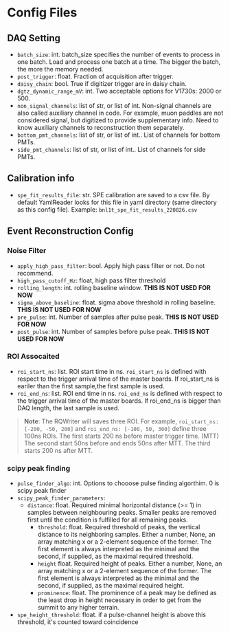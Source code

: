 # Config Files

## DAQ Setting
- `batch_size`: int. batch_size specifies the number of events to process in one batch. Load and process one batch at a time. The bigger the batch, the more the memory needed.
- `post_trigger`: float. Fraction of acquisition after trigger.
- `daisy_chain`: bool. True if digitizer trigger are in daisy chain.
- `dgtz_dynamic_range_mV`: int. Two acceptable options for V1730s: 2000 or 500.
- `non_signal_channels`: list of str, or list of int. Non-signal channels are also called auxiliary channel in code. For example, muon paddles are not considered signal, but digitized to provide supplementary info. Need to know auxiliary channels to reconstruction them separately.
- `bottom_pmt_channels`: list of str, or list of int.. List of channels for bottom PMTs.
- `side_pmt_channels`: list of str, or list of int.. List of channels for side PMTs.

## Calibration info
- `spe_fit_results_file`: str. SPE calibration are saved to a csv file. By default YamlReader looks for this file in yaml directory (same directory as this config file). Example: `bnl1t_spe_fit_results_220826.csv`

## Event Reconstruction Config

### Noise Filter
- `apply_high_pass_filter`: bool. Apply high pass filter or not. Do not recommend.
- `high_pass_cutoff_Hz`: float, high pass filter threshold
- `rolling_length`: int. rolling baseline window. **THIS IS NOT USED FOR NOW**
- `sigma_above_baseline`: float. sigma above threshold in rolling baseline. **THIS IS NOT USED FOR NOW**
- `pre_pulse`: int. Number of samples after pulse peak. **THIS IS NOT USED FOR NOW**
- `post_pulse`: int. Number of samples before pulse peak. **THIS IS NOT USED FOR NOW**

### ROI Assocaited
- `roi_start_ns`: list. ROI start time in ns. `roi_start_ns` is defined with respect to the trigger arrival time of the master boards. If roi_start_ns is eariler than the first sample,the first sample is used.
- `roi_end_ns`: list. ROI end time in ns. `roi_end_ns` is defined with respect to the trigger arrival time of the master boards. If roi_end_ns is bigger than DAQ length, the last sample is used.

> **Note**: The RQWriter will saves three ROI. For example, `roi_start_ns: [-200, -50, 200]` and `roi_end_ns: [-100, 50, 300]` define three 100ns ROIs. The first starts 200 ns before master trigger time. (MTT) The second start 50ns before and ends 50ns after MTT. The third starts 200 ns after MTT.

### scipy peak finding
- `pulse_finder_algo`: int. Options to chooose pulse finding algorthim. 0 is scipy peak finder
- `scipy_peak_finder_parameters`:
  - `distance`: float. Required minimal horizontal distance (>= 1) in samples between neighbouring peaks. Smaller peaks are removed first until the condition is fulfilled for all remaining peaks.
	- `threshold`: float. Required threshold of peaks, the vertical distance to its neighboring samples. Either a number, None, an array matching x or a 2-element sequence of the former. The first element is always interpreted as the minimal and the second, if supplied, as the maximal required threshold.
  	- `height` float. Required height of peaks. Either a number, None, an array matching x or a 2-element sequence of the former. The first element is always interpreted as the minimal and the second, if supplied, as the maximal required height.
    - `prominence`: float. The prominence of a peak may be defined as the least drop in height necessary in order to get from the summit to any higher terrain.
- `spe_height_threshold`: float. if a pulse-channel height is above this threshold, it's counted toward coincidence
